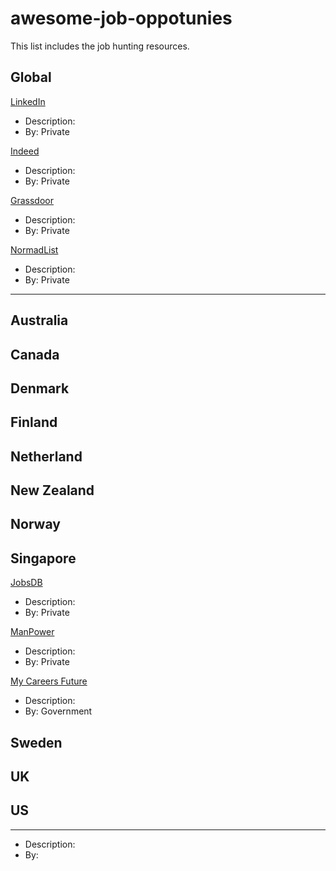 # awesome-job-oppotunies
This list includes the job hunting resources.

## Global

[LinkedIn](https://linkedin.com)

- Description:
- By: Private

[Indeed](https://indeed.com)

- Description:
- By: Private

[Grassdoor](https://grassdoor.com)

- Description:
- By: Private

[NormadList](http://nomadlist.com)

- Description:
- By: Private

---

## Australia

## Canada

## Denmark

## Finland

## Netherland

## New Zealand

## Norway

## Singapore

[JobsDB](https://sg.jobsdb.com/cms/about)
- Description:
- By: Private


[ManPower](https://www.manpower.com.sg/jobs)
- Description:
- By: Private

[My Careers Future](https://www.mycareersfuture.gov.sg)
- Description:
- By: Government


## Sweden

## UK

## US

---

[]()
- Description:
- By:
